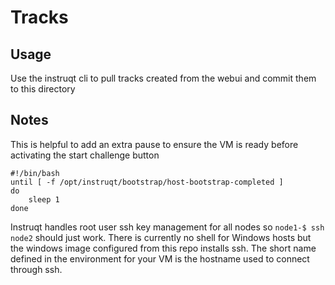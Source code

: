 # Tracks

## Usage
Use the instruqt cli to pull tracks created from the webui and commit them to this directory

## Notes
This is helpful to add an extra pause to ensure the VM is ready before activating the start challenge button
```
#!/bin/bash
until [ -f /opt/instruqt/bootstrap/host-bootstrap-completed ]
do
    sleep 1
done
```

Instruqt handles root user ssh key management for all nodes so `node1-$ ssh node2` should just work. There is currently no shell for Windows hosts but the windows image configured from this repo installs ssh. The short name defined in the environment for your VM is the hostname used to connect through ssh. 
